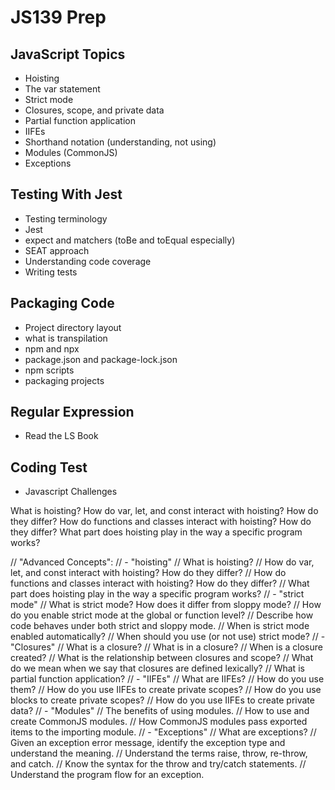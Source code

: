 # JS139 Prep

## JavaScript Topics

- Hoisting
- The var statement
- Strict mode
- Closures, scope, and private data
- Partial function application
- IIFEs
- Shorthand notation (understanding, not using)
- Modules (CommonJS)
- Exceptions

## Testing With Jest

- Testing terminology
- Jest
- expect and matchers (toBe and toEqual especially)
- SEAT approach
- Understanding code coverage
- Writing tests

## Packaging Code

- Project directory layout
- what is transpilation
- npm and npx
- package.json and package-lock.json
- npm scripts
- packaging projects

## Regular Expression

- Read the LS Book

## Coding Test

- Javascript Challenges

What is hoisting?
How do var, let, and const interact with hoisting? How do they differ?
How do functions and classes interact with hoisting? How do they differ?
What part does hoisting play in the way a specific program works?


// "Advanced Concepts":
// - "hoisting"
//   What is hoisting?
//   How do var, let, and const interact with hoisting? How do they differ?
//   How do functions and classes interact with hoisting? How do they differ?
//   What part does hoisting play in the way a specific program works?
// - "strict mode"
//   What is strict mode? How does it differ from sloppy mode?
//   How do you enable strict mode at the global or function level?
//   Describe how code behaves under both strict and sloppy mode.
//   When is strict mode enabled automatically?
//   When should you use (or not use) strict mode?
// - "Closures"
//   What is a closure?
//   What is in a closure?
//   When is a closure created?
//   What is the relationship between closures and scope?
//   What do we mean when we say that closures are defined lexically?
//   What is partial function application?
// - "IIFEs"
//   What are IIFEs?
//   How do you use them?
//   How do you use IIFEs to create private scopes?
//   How do you use blocks to create private scopes?
//   How do you use IIFEs to create private data?
// - "Modules"
//   The benefits of using modules.
//   How to use and create CommonJS modules.
//   How CommonJS modules pass exported items to the importing module.
// - "Exceptions"
//   What are exceptions?
//   Given an exception error message, identify the exception type and understand the meaning.
//   Understand the terms raise, throw, re-throw, and catch.
//   Know the syntax for the throw and try/catch statements.
//   Understand the program flow for an exception.